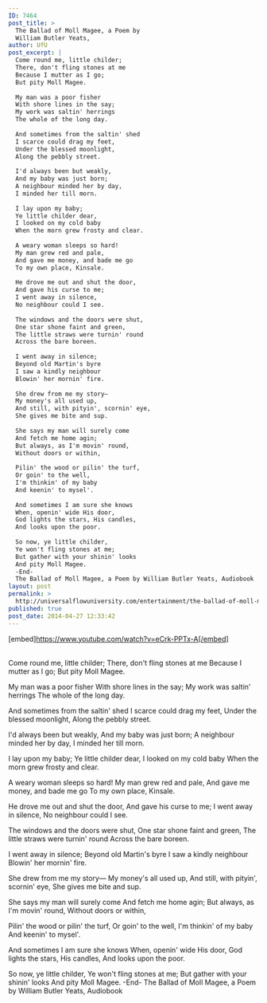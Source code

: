 ```yaml
---
ID: 7464
post_title: >
  The Ballad of Moll Magee, a Poem by
  William Butler Yeats,
author: UfU
post_excerpt: |
  Come round me, little childer;
  There, don't fling stones at me
  Because I mutter as I go;
  But pity Moll Magee.
  
  My man was a poor fisher
  With shore lines in the say;
  My work was saltin' herrings
  The whole of the long day.
  
  And sometimes from the saltin' shed
  I scarce could drag my feet,
  Under the blessed moonlight,
  Along the pebbly street.
  
  I'd always been but weakly,
  And my baby was just born;
  A neighbour minded her by day,
  I minded her till morn.
  
  I lay upon my baby;
  Ye little childer dear,
  I looked on my cold baby
  When the morn grew frosty and clear.
  
  A weary woman sleeps so hard!
  My man grew red and pale,
  And gave me money, and bade me go
  To my own place, Kinsale.
  
  He drove me out and shut the door,
  And gave his curse to me;
  I went away in silence,
  No neighbour could I see.
  
  The windows and the doors were shut,
  One star shone faint and green,
  The little straws were turnin' round
  Across the bare boreen.
  
  I went away in silence;
  Beyond old Martin's byre
  I saw a kindly neighbour
  Blowin' her mornin' fire.
  
  She drew from me my story—
  My money's all used up,
  And still, with pityin', scornin' eye,
  She gives me bite and sup.
  
  She says my man will surely come
  And fetch me home agin;
  But always, as I'm movin' round,
  Without doors or within,
  
  Pilin' the wood or pilin' the turf,
  Or goin' to the well,
  I'm thinkin' of my baby
  And keenin' to mysel'.
  
  And sometimes I am sure she knows
  When, openin' wide His door,
  God lights the stars, His candles,
  And looks upon the poor.
  
  So now, ye little childer,
  Ye won't fling stones at me;
  But gather with your shinin' looks
  And pity Moll Magee.
  -End-
  The Ballad of Moll Magee, a Poem by William Butler Yeats, Audiobook
layout: post
permalink: >
  http://universalflowuniversity.com/entertainment/the-ballad-of-moll-magee-a-poem-by-william-butler-yeats-2/
published: true
post_date: 2014-04-27 12:33:42
---
```

[embed]https://www.youtube.com/watch?v=eCrk-PPTx-A[/embed]</br></br>
<p>Come round me, little childer;
There, don't fling stones at me
Because I mutter as I go;
But pity Moll Magee.

My man was a poor fisher
With shore lines in the say;
My work was saltin' herrings
The whole of the long day.

And sometimes from the saltin' shed
I scarce could drag my feet,
Under the blessed moonlight,
Along the pebbly street.

I'd always been but weakly,
And my baby was just born;
A neighbour minded her by day,
I minded her till morn.

I lay upon my baby;
Ye little childer dear,
I looked on my cold baby
When the morn grew frosty and clear. 

A weary woman sleeps so hard!
My man grew red and pale,
And gave me money, and bade me go
To my own place, Kinsale.

He drove me out and shut the door,
And gave his curse to me;
I went away in silence,
No neighbour could I see.

The windows and the doors were shut,
One star shone faint and green,
The little straws were turnin' round
Across the bare boreen.

I went away in silence;
Beyond old Martin's byre
I saw a kindly neighbour
Blowin' her mornin' fire.

She drew from me my story—
My money's all used up,
And still, with pityin', scornin' eye,
She gives me bite and sup.

She says my man will surely come
And fetch me home agin;
But always, as I'm movin' round,
Without doors or within,

Pilin' the wood or pilin' the turf,
Or goin' to the well,
I'm thinkin' of my baby
And keenin' to mysel'.

And sometimes I am sure she knows
When, openin' wide His door,
God lights the stars, His candles,
And looks upon the poor.

So now, ye little childer,
Ye won't fling stones at me;
But gather with your shinin' looks
And pity Moll Magee.
-End-
The Ballad of Moll Magee, a Poem by William Butler Yeats, Audiobook</p>